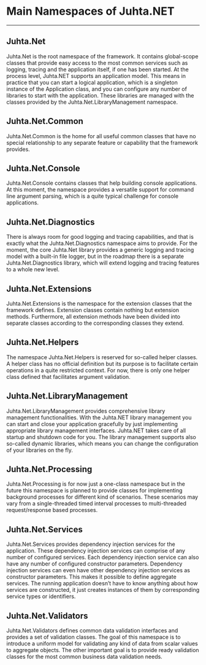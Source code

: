 ﻿# Main Namespaces of Juhta.NET

------------------------------

## Juhta.Net

Juhta.Net is the root namespace of the framework. It contains global-scope classes that provide easy access to the most common services such as logging, tracing and the application itself, if one has been started. At the process level, Juhta.NET supports an application model. This means in practice that you can start a logical application, which is a singleton instance of the Application class, and you can configure any number of libraries to start with the application. These libraries are managed with the classes provided by the Juhta.Net.LibraryManagement namespace.

## Juhta.Net.Common

Juhta.Net.Common is the home for all useful common classes that have no special relationship to any separate feature or capability that the framework provides.

## Juhta.Net.Console

Juhta.Net.Console contains classes that help building console applications. At this moment, the namespace provides a versatile support for command line argument parsing, which is a quite typical challenge for console applications.

## Juhta.Net.Diagnostics

There is always room for good logging and tracing capabilities, and that is exactly what the Juhta.Net.Diagnostics namespace aims to provide. For the moment, the core Juhta.Net library provides a generic logging and tracing model with a built-in file logger, but in the roadmap there is a separate Juhta.Net.Diagnostics library, which will extend logging and tracing features to a whole new level.

## Juhta.Net.Extensions

Juhta.Net.Extensions is the namespace for the extension classes that the framework defines. Extension classes contain nothing but extension methods. Furthermore, all extension methods have been divided into separate classes according to the corresponding classes they extend.

## Juhta.Net.Helpers

The namespace Juhta.Net.Helpers is reserved for so-called helper classes. A helper class has no official definition but its purpose is to facilitate certain operations in a quite restricted context. For now, there is only one helper class defined that facilitates argument validation.

## Juhta.Net.LibraryManagement

Juhta.Net.LibraryManagement provides comprehensive library management functionalities. With the Juhta.NET library management you can start and close your application gracefully by just implementing appropriate library management interfaces. Juhta.NET takes care of all startup and shutdown code for you. The library management supports also so-called dynamic libraries, which means you can change the configuration of your libraries on the fly.

## Juhta.Net.Processing

Juhta.Net.Processing is for now just a one-class namespace but in the future this namespace is planned to provide classes for implementing background processes for different kind of scenarios. These scenarios may vary from a single-threaded timed interval processes to multi-threaded request/response based processes.

## Juhta.Net.Services

Juhta.Net.Services provides dependency injection services for the application. These dependency injection services can comprise of any number of configured services. Each dependency injection service can also have any number of configured constructor parameters. Dependency injection services can even have other dependency injection services as constructor parameters. This makes it possible to define aggregate services. The running application doesn’t have to know anything about how services are constructed, it just creates instances of them by corresponding service types or identifiers.

## Juhta.Net.Validators

Juhta.Net.Validators defines common data validation interfaces and provides a set of validation classes. The goal of this namespace is to introduce a uniform model for validating any kind of data from scalar values to aggregate objects. The other important goal is to provide ready validation classes for the most common business data validation needs.
